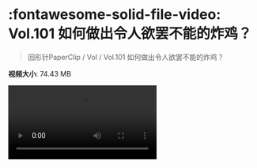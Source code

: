# :fontawesome-solid-file-video: Vol.101 如何做出令人欲罢不能的炸鸡？

> 回形针PaperClip / Vol / Vol.101 如何做出令人欲罢不能的炸鸡？

**视频大小**: 74.43 MB

<div class="video"><video src="https://file.hsyhx.top/archive/PaperClip/Vol/101.mp4" controls preload>🤔 您的浏览器不支持 video 标签</video></div>